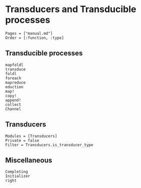 # Transducers and Transducible processes

```@index
Pages = ["manual.md"]
Order = [:function, :type]
```

## Transducible processes

```@docs
mapfoldl
transduce
foldl
foreach
mapreduce
eduction
map!
copy!
append!
collect
Channel
```

## Transducers

```@autodocs
Modules = [Transducers]
Private = false
Filter = Transducers.is_transducer_type
```

## Miscellaneous

```@docs
Completing
Initializer
right
```
